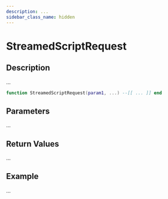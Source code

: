 ```yaml
---
description: ...
sidebar_class_name: hidden
---
```


# StreamedScriptRequest

## Description

...

```lua
function StreamedScriptRequest(param1, ...) --[[ ... ]] end
```

## Parameters

...

## Return Values

...

## Example

...

